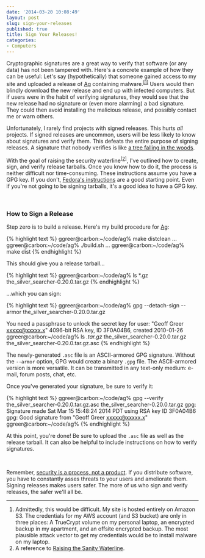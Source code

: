 ```yaml
---
date: '2014-03-20 10:08:49'
layout: post
slug: sign-your-releases
published: true
title: Sign Your Releases!
categories:
- Computers
---
```


Cryptographic signatures are a great way to verify that software (or any data) has not been tampered with. Here's a concrete example of how they can be useful: Let's say (hypothetically) that someone gained access to my site and uploaded a release of [Ag](/ag/) containing malware.<sup>[\[1\]](#ref_1)</sup> Users would then blindly download the new release and end up with infected computers. But if users were in the habit of verifying signatures, they would see that the new release had no signature or (even more alarming) a bad signature. They could then avoid installing the malicious release, and possibly contact me or warn others.

Unfortunately, I rarely find projects with signed releases. This hurts *all* projects. If signed releases are uncommon, users will be less likely to know about signatures and verify them. This defeats the entire purpose of signing releases. A signature that nobody verifies is like [a tree falling in the woods](https://en.wikipedia.org/wiki/If_a_tree_falls_in_a_forest).

With the goal of raising the security waterline<sup>[\[2\]](#ref_2)</sup>, I've outlined how to create, sign, and verify release tarballs. Once you know how to do it, the process is neither difficult nor time-consuming. These instructions assume you have a GPG key. If you don't, [Fedora's instructions](http://fedoraproject.org/wiki/Creating_GPG_Keys) are a good starting point. Even if you're not going to be signing tarballs, it's a good idea to have a GPG key.

<br />

### How to Sign a Release

Step zero is to build a release. Here's my build procedure for [Ag](/ag/):

{% highlight text %}
ggreer@carbon:~/code/ag% make distclean
...
ggreer@carbon:~/code/ag% ./build.sh 
...
ggreer@carbon:~/code/ag% make dist
{% endhighlight %}

This should give you a release tarball...

{% highlight text %}
ggreer@carbon:~/code/ag% ls *.gz
the_silver_searcher-0.20.0.tar.gz
{% endhighlight %}

...which you can sign:

{% highlight text %}
ggreer@carbon:~/code/ag% gpg --detach-sign --armor the_silver_searcher-0.20.0.tar.gz

You need a passphrase to unlock the secret key for
user: "Geoff Greer <xxxxx@xxxxx.x>"
4096-bit RSA key, ID 3F0A04B6, created 2010-01-26
ggreer@carbon:~/code/ag% ls *.tar.gz*
the_silver_searcher-0.20.0.tar.gz      the_silver_searcher-0.20.0.tar.gz.asc
{% endhighlight %}

The newly-generated `.asc` file is an ASCII-armored GPG signature. Without the `--armor` option, GPG would create a binary `.gpg` file. The ASCII-armored version is more versatile. It can be transmitted in any text-only medium: e-mail, forum posts, chat, etc.

Once you've generated your signature, be sure to verify it:

{% highlight text %}
ggreer@carbon:~/code/ag% gpg --verify the_silver_searcher-0.20.0.tar.gz.asc the_silver_searcher-0.20.0.tar.gz
gpg: Signature made Sat Mar 15 15:48:24 2014 PDT using RSA key ID 3F0A04B6
gpg: Good signature from "Geoff Greer <xxxxx@xxxxx.x>"
ggreer@carbon:~/code/ag% 
{% endhighlight %}

At this point, you're done! Be sure to upload the `.asc` file as well as the release tarball. It can also be helpful to include instructions on how to verify signatures.

<br />

Remember, [security is a process, not a product](https://www.schneier.com/crypto-gram-0005.html). If you distribute software, you have to constantly asses threats to your users and ameliorate them. Signing releases makes users safer. The more of us who sign and verify releases, the safer we'll all be.

---

1. <span id="ref_1"></span>Admittedly, this would be difficult. My site is hosted entirely on Amazon S3. The credentials for my AWS account (and S3 bucket) are only in three places: A TrueCrypt volume on my personal laptop, an encrypted backup in my apartment, and an offsite encrypted backup. The most plausible attack vector to get my credentials would be to install malware on my laptop.
2. <span id="ref_2"></span>A reference to [Raising the Sanity Waterline](http://lesswrong.com/lw/1e/raising_the_sanity_waterline/).
